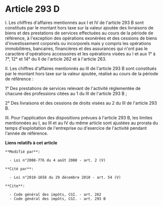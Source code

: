 # Article 293 D

I. Les chiffres d'affaires mentionnés aux I et IV de l'article 293 B sont constitués par le montant hors taxe sur la valeur
ajoutée des livraisons de biens et des prestations de services effectuées au cours de la période de référence, à l'exception
des opérations exonérées et des cessions de biens d'investissement corporels ou incorporels mais y compris les opérations
immobilières, bancaires, financières et des assurances qui n'ont pas le caractère d'opérations accessoires et les opérations
visées au I et aux 1° à 7°, 12° et 14° du II de l'article 262 et à l'article 263.

II. Les chiffres d'affaires mentionnés au III de l'article 293 B sont constitués par le montant hors taxe sur la valeur
ajoutée, réalisé au cours de la période de référence : 

1° Des prestations de services relevant de l'activité réglementée de chacune des professions citées au 1 du III de l'article
293 B ; 

2° Des livraisons et des cessions de droits visées au 2 du III de l'article 293 B. 

III. Pour l'application des dispositions prévues à l'article 293 B, les limites mentionnées au I, au III et au IV du même
article sont ajustées au prorata du temps d'exploitation de l'entreprise ou d'exercice de l'activité pendant l'année de
référence.

**Liens relatifs à cet article**

	**Modifié par**:

	  - Loi n°2008-776 du 4 août 2008 - art. 2 (V)

	**Cité par**:

	  - Loi n°2010-1658 du 29 décembre 2010 - art. 54 (V)

	**Cite**:

	  - Code général des impôts, CGI. - art. 262
	  - Code général des impôts, CGI. - art. 293 B
